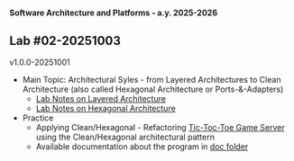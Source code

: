 #### Software Architecture and Platforms - a.y. 2025-2026

## Lab #02-20251003  

v1.0.0-20251001

- Main Topic: Architectural Syles - from Layered Architectures to Clean Architecture (also called Hexagonal Architecture or Ports-&-Adapters)
  - [Lab Notes on Layered Architecture](https://docs.google.com/document/d/1trLtRNOkXFTRvBV4xphnmYXDcwqv1IdeZeo10WQzC8I/edit?usp=sharing)     
  - [Lab Notes on Hexagonal Architecture](https://docs.google.com/document/d/1PomKasGfZQuLNWwfVzK-DS-SLcZk_oKniPfgVKsSd8U/edit?usp=sharing)  
- Practice
  - Applying Clean/Hexagonal - Refactoring [Tic-Toc-Toe Game Server](https://github.com/sap-2025-2026/lab-activity-02/tree/main/src) using the Clean/Hexagonal architectural pattern 
  - Available documentation about the program in [doc folder](https://github.com/sap-2025-2026/lab-activity-02/tree/main/doc)

